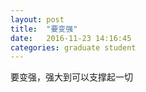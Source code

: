 ```yaml
---
layout: post
title:  "要变强"
date:   2016-11-23 14:16:45
categories: graduate student
---
```


要变强，强大到可以支撑起一切
